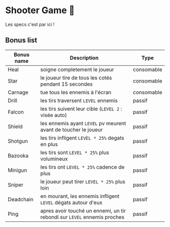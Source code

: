 
# Shooter Game 👾

Les specs c'est par ici !

## Bonus list

| Bonus name | Description | Type |
|---|---|---|
| Heal | soigne completement le joueur | consomable |
| Star | le joueur tire de tous les cotés pendant 15 secondes | consomable |
| Carnage | tue tous les ennemis à l'écran | consomable |
| Drill | les tirs traversent `LEVEL` ennemis | passif |
| Falcon | les tirs suivent leur cible (`LEVEL 2` : visée auto) | passif |
| Shield | les ennemis ayant `LEVEL` pv meurent avant de toucher le joueur | passif |
| Shotgun | les tirs infligent `LEVEL * 25%` degats en plus | passif |
| Bazooka | les tirs sont `LEVEL * 25%` plus volumineux | passif |
| Minigun | les tirs ont `LEVEL * 25%` cadence de plus | passif |
| Sniper | le joueur peut tirer `LEVEL * 25%` plus loin | passif |
| Deadchain | en mourant, les ennemis infligent `LEVEL` dégats autour d'eux | passif |
| Ping | apres avoir touché un ennemi, un tir rebondi sur `LEVEL` ennemis proches | passif |
